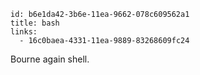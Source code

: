 ```
id: b6e1da42-3b6e-11ea-9662-078c609562a1
title: bash
links:
  - 16c0baea-4331-11ea-9889-83268609fc24
```

Bourne again shell.
